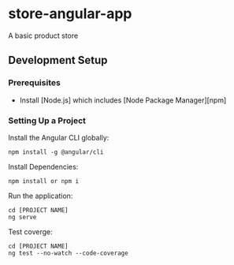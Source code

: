 # store-angular-app
A basic product store

## Development Setup

### Prerequisites

- Install [Node.js] which includes [Node Package Manager][npm]

### Setting Up a Project

Install the Angular CLI globally:

```
npm install -g @angular/cli
```

Install Dependencies:

```
npm install or npm i
```

Run the application:

```
cd [PROJECT NAME]
ng serve
```

Test coverge:

```
cd [PROJECT NAME]
ng test --no-watch --code-coverage
```